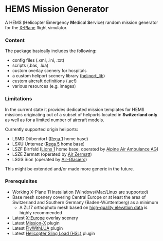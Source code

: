 # HEMS Mission Generator
A HEMS (**H**elicopter **E**mergency **M**edical **S**ervice) random mission generator for the [X-Plane](https://www.x-plane.com) flight simulator. 

### Content
The package basically includes the following:

 - config files (.xml, .ini, .txt)
 - scripts (.bas, .lua)
 - custom overlay scenery for hospitals
 - a custom heliport scenery library ([heliport_lib](https://github.com/d41k4n/hems_mission_generator/tree/master/scenery/heliport_lib))
 - custom aircraft definitions (.acf)
 - various resources (e.g. images)

### Limitations
In the current state it provides dedicated mission templates for HEMS missions originating out of a subset of heliports located in __Switzerland only__ as well as for a limited number of aircraft models. 

Currently supported origin heliports:
- LSMD Dübendorf ([Rega 1](https://www.rega.ch/en/our-missions/sites-and-infrastructure/rega-1-zurich-base) home base)
- LSXU Untervaz ([Rega 5](https://www.rega.ch/en/our-missions/sites-and-infrastructure/rega-5-untervaz-base) home base)
- LSZF Birrfeld ([Lions 1](https://de.wikipedia.org/wiki/LIONS_1) home base, operated by [Alpine Air Ambulance AG](https://www.air-ambulance.ch/))
- LSZE Zermatt (operated by [Air Zermatt](https://www.air-zermatt.ch/))
- LSGS Sion (operated by [Air-Glaciers](https://www.air-glaciers.ch/))

This might be extended and/or made more generic in the future.

### Prerequisites

 - Working X-Plane 11 installation (Windows/Mac/Linux are supported)
 - Base mesh scenery covering Central Europe or at least the area of Switzerland and Southern Germany (Baden-Württemberg) as a minimum
	 - A ZL17 orthophoto mesh based on [high-quality elevation data](https://forums.x-plane.org/index.php?/forums/topic/165525-lidar-digital-terrain-models-dtm-of-european-countries/) is highly recommended
 - Latest [X-Europe](https://simheaven.com/x-europe/) overlay scenery
 - Latest [Mission-X](https://forums.x-plane.org/index.php?/files/file/41874-mission-x/) plugin
 - Latest [FlyWithLUA](https://forums.x-plane.org/index.php?/files/file/38445-flywithlua-ng-next-generation-edition-for-x-plane-11-win-lin-mac/) plugin
 - Latest [Helicopter Sling Load (HSL)](https://github.com/kristian80/HSL) plugin

